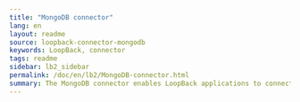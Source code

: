```yaml
---
title: "MongoDB connector"
lang: en
layout: readme
source: loopback-connector-mongodb
keywords: LoopBack, connector
tags: readme
sidebar: lb2_sidebar
permalink: /doc/en/lb2/MongoDB-connector.html
summary: The MongoDB connector enables LoopBack applications to connect to MongoDB data sources.
---
```

